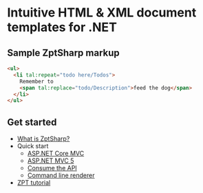<div class="homepage">

# Intuitive HTML & XML document templates for .NET

<section class="sample">

## Sample ZptSharp markup
```html
<ul>
  <li tal:repeat="todo here/Todos">
    Remember to
    <span tal:replace="todo/Description">feed the dog</span>
  </li>
</ul>
```

</section>

<section class="get_started">

## Get started
* [What is ZptSharp?]
* Quick start
    * [ASP.NET Core MVC]
    * [ASP.NET MVC 5]
    * [Consume the API]
    * [Command line renderer]
* [ZPT tutorial]

[What is ZptSharp?]: articles/WhatIsZptSharp.md
[ASP.NET MVC 5]: articles/QuickStart/Mvc5.md
[ASP.NET Core MVC]: articles/QuickStart/MvcCore.md
[Command line renderer]: articles/QuickStart/CliApp.md
[Consume the API]: articles/QuickStart/ConsumingTheApi.md
[ZPT tutorial]: articles/ZptTutorial/index.md

</section>

</div>